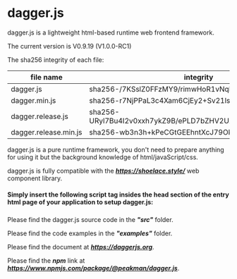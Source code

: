 # dagger.js
dagger.js is a lightweight html-based runtime web frontend framework.

The current version is V0.9.19 (V1.0.0-RC1) 

The sha256 integrity of each file:

|  file name   | integrity  |
|  ----  | ----  |
| dagger.js  | sha256-/7KSslZ0FFzMY9/rimwHoR1vNqbEmz8SZY1wpKsZiTo= |
| dagger.min.js  | sha256-r7NjPPaL3c4Xam6CjEy2+Sv21ls3jglcVedNFLfMeno= |
| dagger.release.js  | sha256-URyl7Bu4I2v0xxh7ykZ9B/ePLD7bZHV2Uz94meWiKws= |
| dagger.release.min.js  | sha256-wb3n3h+kPeCGtGEEhntXcJ79OkZYrkFWZ6Ojd6VDgfI= |

dagger.js is a pure runtime framework, you don't need to prepare anything for using it but the background knowledge of html/javaScript/css.  

dagger.js is fully compatible with the ***https://shoelace.style/*** web component library.

#### Simply insert the following script tag insides the head section of the entry html page of your application to setup dagger.js:  
##### <script type="module" crossorigin="anonymous" src="https://assets.codepen.io/5782383/dagger-1.0.0-RC.js" defer></script>

Please find the dagger.js source code in the ***"src"*** folder.

Please find the code examples in the ***"examples"*** folder.

Please find the document at ***https://daggerjs.org***.

Please find the ***npm*** link at ***https://www.npmjs.com/package/@peakman/dagger.js***.
